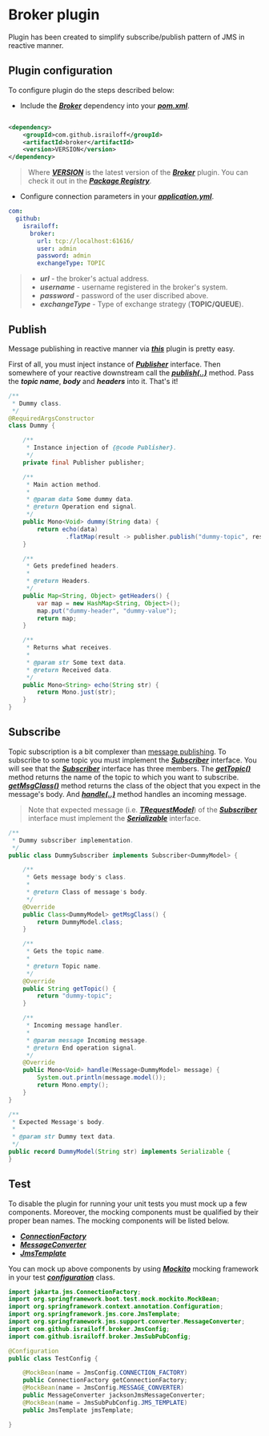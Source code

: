 # Broker plugin

Plugin has been created to simplify subscribe/publish pattern of JMS in reactive manner.

## Plugin configuration

To configure plugin do the steps described below:

- Include the [***Broker***](https://github.com/Israiloff/broker) dependency into your 
[***pom.xml***](https://maven.apache.org/guides/introduction/introduction-to-the-pom.html).

```xml

<dependency>
    <groupId>com.github.israiloff</groupId>
    <artifactId>broker</artifactId>
    <version>VERSION</version>
</dependency>
```

> Where [***VERSION***](https://github.com/Israiloff/broker) is the latest version of the 
[***Broker***](https://github.com/Israiloff/broker) plugin. You can check it out in
> the [***Package Registry***](https://github.com/Israiloff/broker).

- Configure connection parameters in your [***application.yml***](https://docs.spring.io/spring-boot/docs/current/reference/html/application-properties.html).

```yml
com:
  github:
    israiloff:
      broker:
        url: tcp://localhost:61616/
        user: admin
        password: admin
        exchangeType: TOPIC
```

> - ***url*** - the broker's actual address.
> - ***username*** - username registered in the broker's system.
> - ***password*** - password of the user discribed above.
> - ***exchangeType*** - Type of exchange strategy (**TOPIC/QUEUE**).

## Publish

Message publishing in reactive manner via [***this***](https://github.com/Israiloff/broker) plugin is pretty easy.

First of all, you must inject instance of [***Publisher***](https://github.com/Israiloff/broker/tree/master/src/main/java/com/github/israiloff/broker/service/Publisher.java) interface. Then somewhere of your reactive downstream call the
[***publish(..)***](https://github.com/Israiloff/broker/tree/master/src/main/java/com/github/israiloff/broker/service/Publisher.java) 
method. Pass the ***topic name***, ***body*** and ***headers*** into it. That's it!

```java
/**
 * Dummy class.
 */
@RequiredArgsConstructor
class Dummy {

    /**
     * Instance injection of {@code Publisher}.
     */
    private final Publisher publisher;

    /**
     * Main action method.
     *
     * @param data Some dummy data.
     * @return Operation end signal.
     */
    public Mono<Void> dummy(String data) {
        return echo(data)
                .flatMap(result -> publisher.publish("dummy-topic", result, this.getHeaders()));
    }

    /**
     * Gets predefined headers.
     *
     * @return Headers.
     */
    public Map<String, Object> getHeaders() {
        var map = new HashMap<String, Object>();
        map.put("dummy-header", "dummy-value");
        return map;
    }

    /**
     * Returns what receives.
     *
     * @param str Some text data.
     * @return Received data.
     */
    public Mono<String> echo(String str) {
        return Mono.just(str);
    }
}
```

## Subscribe

Topic subscription is a bit complexer than [message publishing](#publish).
To subscribe to some topic you must implement the 
[***Subscriber***](https://github.com/Israiloff/broker/tree/master/src/main/java/com/github/israiloff/broker/service/Subscriber.java) 
interface. You will see that the [***Subscriber***](https://github.com/Israiloff/broker/tree/master/src/main/java/com/github/israiloff/broker/service/Subscriber.java)
interface has three members. The [***getTopic()***](https://github.com/Israiloff/broker/tree/master/src/main/java/com/github/israiloff/broker/service/Subscriber.java) 
method returns the name of the topic to which you want to subscribe.
[***getMsgClass()***](https://github.com/Israiloff/broker/tree/master/src/main/java/com/github/israiloff/broker/service/Subscriber.java) 
method returns the class of the object that you expect in the message's body. And 
[***handle(..)***](https://github.com/Israiloff/broker/tree/master/src/main/java/com/github/israiloff/broker/service/Subscriber.java) 
method handles an incoming message.

> Note that expected message (i.e. [***TRequestModel***](https://github.com/Israiloff/broker/tree/master/src/main/java/com/github/israiloff/broker/service/Subscriber.java)) 
> of the [***Subscriber***](https://github.com/Israiloff/broker/tree/master/src/main/java/com/github/israiloff/broker/service/Subscriber.java) 
> interface must implement the
[***Serializable***](https://docs.oracle.com/javase/7/docs/api/java/io/Serializable.html) interface.

```java
/**
 * Dummy subscriber implementation.
 */
public class DummySubscriber implements Subscriber<DummyModel> {

    /**
     * Gets message body's class.
     *
     * @return Class of message's body.
     */
    @Override
    public Class<DummyModel> getMsgClass() {
        return DummyModel.class;
    }

    /**
     * Gets the topic name.
     *
     * @return Topic name.
     */
    @Override
    public String getTopic() {
        return "dummy-topic";
    }

    /**
     * Incoming message handler.
     *
     * @param message Incoming message.
     * @return End operation signal.
     */
    @Override
    public Mono<Void> handle(Message<DummyModel> message) {
        System.out.println(message.model());
        return Mono.empty();
    }
}

/**
 * Expected Message's body.
 *
 * @param str Dummy text data.
 */
public record DummyModel(String str) implements Serializable {
}
```


## Test

To disable the plugin for running your unit tests you must mock up a few components. Moreover, the mocking components must 
be qualified by their proper bean names. The mocking components will be listed below. 
- [***ConnectionFactory***](https://jakarta.ee/specifications/messaging/3.0/apidocs/jakarta/jms/connectionfactory)
- [***MessageConverter***](https://docs.spring.io/spring-framework/docs/current/javadoc-api/org/springframework/jms/support/converter/MessageConverter.html)
- [***JmsTemplate***](https://docs.spring.io/spring-framework/docs/current/javadoc-api/org/springframework/jms/core/JmsTemplate.html)

You can mock up above components by using [***Mockito***](https://site.mockito.org/) mocking framework in your test 
[***configuration***](https://docs.spring.io/spring-boot/docs/2.0.x/reference/html/using-boot-configuration-classes.html) class.

```java
import jakarta.jms.ConnectionFactory;
import org.springframework.boot.test.mock.mockito.MockBean;
import org.springframework.context.annotation.Configuration;
import org.springframework.jms.core.JmsTemplate;
import org.springframework.jms.support.converter.MessageConverter;
import com.github.israiloff.broker.JmsConfig;
import com.github.israiloff.broker.JmsSubPubConfig;

@Configuration
public class TestConfig {

    @MockBean(name = JmsConfig.CONNECTION_FACTORY)
    public ConnectionFactory getConnectionFactory;
    @MockBean(name = JmsConfig.MESSAGE_CONVERTER)
    public MessageConverter jacksonJmsMessageConverter;
    @MockBean(name = JmsSubPubConfig.JMS_TEMPLATE)
    public JmsTemplate jmsTemplate;

}
```